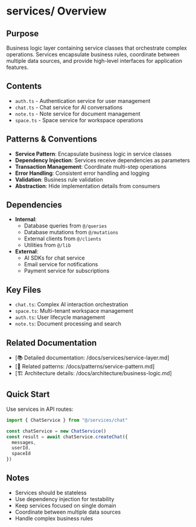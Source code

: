 # services/ Overview

## Purpose
Business logic layer containing service classes that orchestrate complex operations. Services encapsulate business rules, coordinate between multiple data sources, and provide high-level interfaces for application features.

## Contents
- `auth.ts` - Authentication service for user management
- `chat.ts` - Chat service for AI conversations
- `note.ts` - Note service for document management
- `space.ts` - Space service for workspace operations

## Patterns & Conventions
- **Service Pattern**: Encapsulate business logic in service classes
- **Dependency Injection**: Services receive dependencies as parameters
- **Transaction Management**: Coordinate multi-step operations
- **Error Handling**: Consistent error handling and logging
- **Validation**: Business rule validation
- **Abstraction**: Hide implementation details from consumers

## Dependencies
- **Internal**: 
  - Database queries from `@/queries`
  - Database mutations from `@/mutations`
  - External clients from `@/clients`
  - Utilities from `@/lib`
- **External**: 
  - AI SDKs for chat service
  - Email service for notifications
  - Payment service for subscriptions

## Key Files
- `chat.ts`: Complex AI interaction orchestration
- `space.ts`: Multi-tenant workspace management
- `auth.ts`: User lifecycle management
- `note.ts`: Document processing and search

## Related Documentation
- [📚 Detailed documentation: /docs/services/service-layer.md]
- [🔗 Related patterns: /docs/patterns/service-pattern.md]
- [🏗️ Architecture details: /docs/architecture/business-logic.md]

## Quick Start
Use services in API routes:
```typescript
import { ChatService } from "@/services/chat"

const chatService = new ChatService()
const result = await chatService.createChat({
  messages,
  userId,
  spaceId
})
```

## Notes
- Services should be stateless
- Use dependency injection for testability
- Keep services focused on single domain
- Coordinate between multiple data sources
- Handle complex business rules